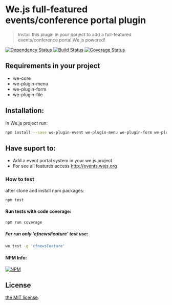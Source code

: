 # We.js full-featured events/conference portal plugin

> Install this plugin in your porject to add a full-featured events/conference portal 
> We.js powered!

[![Dependency Status](https://david-dm.org/wejs/we-plugin-event.png)](https://david-dm.org/wejs/we-plugin-event)
[![Build Status](https://travis-ci.org/wejs/we-plugin-event.svg?branch=master)](https://travis-ci.org/wejs/we-plugin-event)
[![Coverage Status](https://coveralls.io/repos/github/wejs/we-plugin-event/badge.svg?branch=master)](https://coveralls.io/github/wejs/we-plugin-event?branch=master)

## Requirements in your project

- we-core
- we-plugin-menu
- we-plugin-form
- we-plugin-file

## Installation:

In We.js project run:

```sh
npm install --save we-plugin-event we-plugin-menu we-plugin-form we-plugin-file
```

## Have suport to:

 - Add a event portal system in your we.js project
 - For see all features access http://events.wejs.org

### How to test

after clone and install npm packages:

```sh
npm test
```

#### Run tests with code coverage:

```sh
npm run coverage
```

##### For run only 'cfnewsFeature' test use:

```sh
we test -g 'cfnewsFeature'
```

#### NPM Info:
[![NPM](https://nodei.co/npm/we-plugin-event.png?downloads=true&downloadRank=true&stars=true)](https://nodei.co/npm/we-plugin-event/)

## License

[the MIT license](https://github.com/wejs/we-core/blob/master/LICENSE.md).
